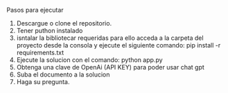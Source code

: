 Pasos para ejecutar
1. Descargue o clone el repositorio.
2. Tener puthon instalado
3. isntalar la bibliotecar requeridas para ello acceda a la carpeta del proyecto desde la consola y ejecute el siguiente comando:
   pip install -r requirements.txt
4. Ejecute la solucion con el comando:
   python app.py
5. Obtenga una clave de OpenAi (API KEY) para poder usar chat gpt
6. Suba el documento a la solucion
7. Haga su pregunta. 
